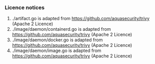 ### Licence notices

1. ./artifact.go is adapted from https://github.com/aquasecurity/trivy (Apache 2 Licence)
2. ./image/daemon/containerd.go is adapted from https://github.com/aquasecurity/trivy (Apache 2 Licence)
3. ./image/daemon/docker.go is adapted from https://github.com/aquasecurity/trivy (Apache 2 Licence)
4. ./image/daemon/image.go is adapted from https://github.com/aquasecurity/trivy (Apache 2 Licence)